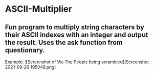 # ASCII-Multiplier
Fun program to multiply string characters by their ASCII indexes with an integer and output the result. Uses the ask function from questionary.
---
Example:
![Screenshot of We The People being scrambled](Screenshot 2021-09-26 195049.png)